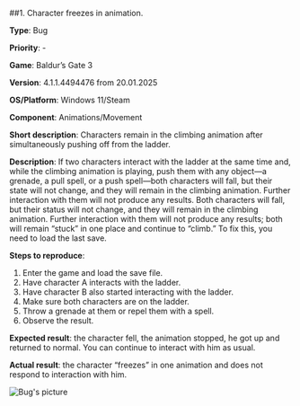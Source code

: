 ##1. Character freezes in animation.

**Type**: Bug

**Priority**: -

**Game**: Baldur’s Gate 3

**Version**: 4.1.1.4494476 from 20.01.2025

**OS/Platform**: Windows 11/Steam

**Component**: Animations/Movement

**Short description**: Characters remain in the climbing animation after simultaneously pushing off from the ladder. 

**Description**: If two characters interact with the ladder at the same time and, while the climbing animation is playing, push them with any object—a grenade, a pull spell, or a push spell—both characters will fall, but their state will not change, and they will remain in the climbing animation. Further interaction with them will not produce any results. Both characters will fall, but their status will not change, and they will remain in the climbing animation. Further interaction with them will not produce any results; both will remain “stuck” in one place and continue to “climb.” To fix this, you need to load the last save.

**Steps to reproduce**:
1. Enter the game and load the save file.
2. Have character A interacts with the ladder.
3. Have character B also started interacting with the ladder. 
4. Make sure both characters are on the ladder. 
5. Throw a grenade at them or repel them with a spell.
6. Observe the result.

**Expected result**: the character fell, the animation stopped, he got up and returned to normal. You can continue to interact with him as usual. 

**Actual result**: the character “freezes” in one animation and does not respond to interaction with him.

![Bug's picture](screenshots/bug1.png)
